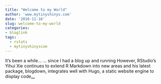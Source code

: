 ```yaml
---
title: "Welcome to my World"
author: 'www.mytinyshinys.com'
date: '2016-11-16'
slug: welcome-to-my-world
categories:
- bloglink
tags:
  - rstats
  - mytinyshinyscom
---
```


It’s been a while… … since I had a blog up and running However, RStudio’s Yihui Xie continues to extend R Markdown into new areas and his latest package, blogdown, integrates well with Hugo, a static website engine to display code[... <i class="fas fa-external-link-alt"></i>](https://www.mytinyshinys.com/2016/11/16/welcome-to-my-world/)

